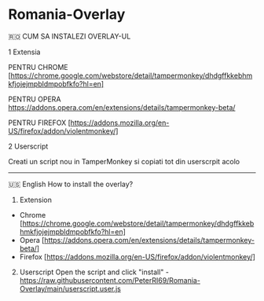 # Romania-Overlay
🇷🇴 CUM SA INSTALEZI OVERLAY-UL

1 Extensia

PENTRU CHROME [https://chrome.google.com/webstore/detail/tampermonkey/dhdgffkkebhmkfjojejmpbldmpobfkfo?hl=en]

PENTRU OPERA https://addons.opera.com/en/extensions/details/tampermonkey-beta/

PENTRU FIREFOX [https://addons.mozilla.org/en-US/firefox/addon/violentmonkey/]


2 Userscript

Creati un script nou in TamperMonkey si copiati tot din userscrpit acolo

---
🇺🇸 English
How to install the overlay?

1. Extension
- Chrome [https://chrome.google.com/webstore/detail/tampermonkey/dhdgffkkebhmkfjojejmpbldmpobfkfo?hl=en]
- Opera [https://addons.opera.com/en/extensions/details/tampermonkey-beta/]
- Firefox [https://addons.mozilla.org/en-US/firefox/addon/violentmonkey/]

2. Userscript
Open the script and click "install" - https://raw.githubusercontent.com/PeterRI69/Romania-Overlay/main/userscript.user.js
